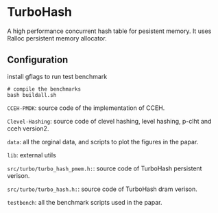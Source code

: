 # TurboHash

A high performance concurrent hash table for pesistent memory. It uses Ralloc persistent memory allocator.

## Configuration

install gflags to run test benchmark

```
# compile the benchmarks
bash buildall.sh
```

`CCEH-PMDK`: source code of the implementation of CCEH.

`Clevel-Hashing`: source code of clevel hashing, level hashing, p-clht and cceh version2.

`data`: all the orginal data, and scripts to plot the figures in the papar.

`lib`: external utils

`src/turbo/turbo_hash_pmem.h:`: source code of TurboHash persistent verison.

`src/turbo/turbo_hash.h:`: source code of TurboHash dram verison.

`testbench`: all the benchmark scripts used in the papar.


